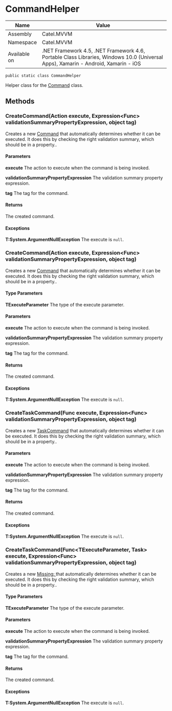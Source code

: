 

# CommandHelper

Name|Value
---|---
Assembly|Catel.MVVM
Namespace|Catel.MVVM
Available on|.NET Framework 4.5, .NET Framework 4.6, Portable Class Libraries, Windows 10.0 (Universal Apps), Xamarin - Android, Xamarin - iOS

```
public static class CommandHelper
```

Helper class for the [Command](#) class.



## Methods

### CreateCommand(Action execute, Expression<Func<IValidationSummary>> validationSummaryPropertyExpression, object tag)

Creates a new [Command](#) that automatically determines whether it can be executed. It does this
    by checking the right validation summary, which should be in a property..

#### Parameters

**execute**
The action to execute when the command is being invoked.

**validationSummaryPropertyExpression**
The validation summary property expression.

**tag**
The tag for the command.

#### Returns

The created command.

#### Exceptions

**T:System.ArgumentNullException**
The execute is ```null```.



### CreateCommand<TExecuteParameter>(Action<TExecuteParameter> execute, Expression<Func<IValidationSummary>> validationSummaryPropertyExpression, object tag)

Creates a new [Command](#) that automatically determines whether it can be executed. It does this
    by checking the right validation summary, which should be in a property..

#### Type Parameters

**TExecuteParameter**
The type of the execute parameter.

#### Parameters

**execute**
The action to execute when the command is being invoked.

**validationSummaryPropertyExpression**
The validation summary property expression.

**tag**
The tag for the command.

#### Returns

The created command.

#### Exceptions

**T:System.ArgumentNullException**
The execute is ```null```.



### CreateTaskCommand(Func<Task> execute, Expression<Func<IValidationSummary>> validationSummaryPropertyExpression, object tag)

Creates a new [TaskCommand](#) that automatically determines whether it can be executed. It does this
    by checking the right validation summary, which should be in a property..

#### Parameters

**execute**
The action to execute when the command is being invoked.

**validationSummaryPropertyExpression**
The validation summary property expression.

**tag**
The tag for the command.

#### Returns

The created command.

#### Exceptions

**T:System.ArgumentNullException**
The execute is ```null```.



### CreateTaskCommand<TExecuteParameter>(Func<TExecuteParameter, Task> execute, Expression<Func<IValidationSummary>> validationSummaryPropertyExpression, object tag)

Creates a new [Missing: <see cref="T:Catel.MVVM.TaskCommand`1" />](#) that automatically determines whether it can be executed. It does this
    by checking the right validation summary, which should be in a property..

#### Type Parameters

**TExecuteParameter**
The type of the execute parameter.

#### Parameters

**execute**
The action to execute when the command is being invoked.

**validationSummaryPropertyExpression**
The validation summary property expression.

**tag**
The tag for the command.

#### Returns

The created command.

#### Exceptions

**T:System.ArgumentNullException**
The execute is ```null```.



